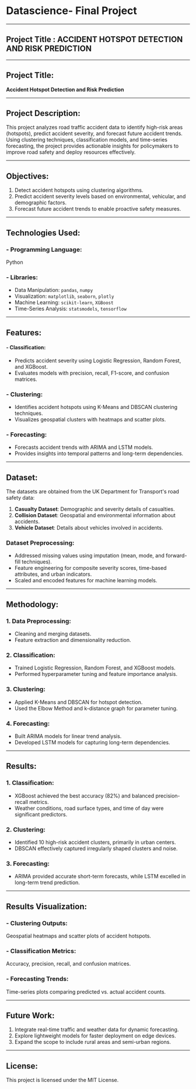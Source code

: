# Datascience- Final Project
---
## Project Title : ACCIDENT HOTSPOT DETECTION AND RISK PREDICTION

---

## Project Title:
**Accident Hotspot Detection and Risk Prediction**

---

## Project Description:
This project analyzes road traffic accident data to identify high-risk areas (hotspots), predict accident severity, and forecast future accident trends. Using clustering techniques, classification models, and time-series forecasting, the project provides actionable insights for policymakers to improve road safety and deploy resources effectively.

---

## Objectives:
1. Detect accident hotspots using clustering algorithms.
2. Predict accident severity levels based on environmental, vehicular, and demographic factors.
3. Forecast future accident trends to enable proactive safety measures.

---
## Technologies Used:
### - Programming Language: 
Python
### - Libraries:
  - Data Manipulation: `pandas`, `numpy`
  - Visualization: `matplotlib`, `seaborn`, `plotly`
  - Machine Learning: `scikit-learn`, `XGBoost`
  - Time-Series Analysis: `statsmodels`, `tensorflow`

---

## Features:

#### - Classification:
  - Predicts accident severity using Logistic Regression, Random Forest, and XGBoost.
  - Evaluates models with precision, recall, F1-score, and confusion matrices.


### - Clustering:
  - Identifies accident hotspots using K-Means and DBSCAN clustering techniques.
  - Visualizes geospatial clusters with heatmaps and scatter plots.
  

### - Forecasting:
  - Forecasts accident trends with ARIMA and LSTM models.
  - Provides insights into temporal patterns and long-term dependencies.

---

## Dataset:
The datasets are obtained from the UK Department for Transport's road safety data:
1. **Casualty Dataset**: Demographic and severity details of casualties.
2. **Collision Dataset**: Geospatial and environmental information about accidents.
3. **Vehicle Dataset**: Details about vehicles involved in accidents.

### Dataset Preprocessing:
- Addressed missing values using imputation (mean, mode, and forward-fill techniques).
- Feature engineering for composite severity scores, time-based attributes, and urban indicators.
- Scaled and encoded features for machine learning models.

---

## Methodology:
### 1. Data Preprocessing:
   - Cleaning and merging datasets.
   - Feature extraction and dimensionality reduction.

### 2. Classification:
   - Trained Logistic Regression, Random Forest, and XGBoost models.
   - Performed hyperparameter tuning and feature importance analysis.

### 3. Clustering:
   - Applied K-Means and DBSCAN for hotspot detection.
   - Used the Elbow Method and k-distance graph for parameter tuning.

### 4. Forecasting:
   - Built ARIMA models for linear trend analysis.
   - Developed LSTM models for capturing long-term dependencies.

---

## Results:

### 1. Classification:
   - XGBoost achieved the best accuracy (82%) and balanced precision-recall metrics.
   - Weather conditions, road surface types, and time of day were significant predictors.

     
### 2. Clustering:
   - Identified 10 high-risk accident clusters, primarily in urban centers.
   - DBSCAN effectively captured irregularly shaped clusters and noise.


### 3. Forecasting:
   - ARIMA provided accurate short-term forecasts, while LSTM excelled in long-term trend prediction.

---

## Results Visualization:
### - Clustering Outputs: 
Geospatial heatmaps and scatter plots of accident hotspots.
### - Classification Metrics: 
Accuracy, precision, recall, and confusion matrices.
### - Forecasting Trends: 
Time-series plots comparing predicted vs. actual accident counts.

---

## Future Work:
1. Integrate real-time traffic and weather data for dynamic forecasting.
2. Explore lightweight models for faster deployment on edge devices.
3. Expand the scope to include rural areas and semi-urban regions.

---

## License:
This project is licensed under the MIT License.
